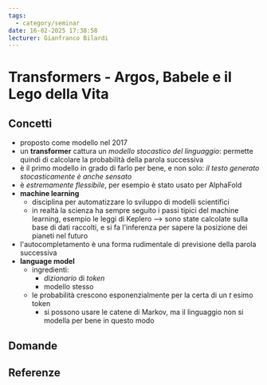 ```yaml
---
tags:
  - category/seminar
date: 16-02-2025 17:38:58
lecturer: Gianfranco Bilardi
---
```

# Transformers - Argos, Babele e il Lego della Vita
## Concetti
- proposto come modello nel 2017
- un **transformer** cattura un _modello stocastico del linguaggio_: permette quindi di calcolare la probabilità della parola successiva
- è il primo modello in grado di farlo per bene, e non solo: _il testo generato stocasticamente è anche sensato_
- è _estremamente flessibile_, per esempio è stato usato per AlphaFold
- **machine learning**
	- disciplina per automatizzare lo sviluppo di modelli scientifici
	- in realtà la scienza ha sempre seguito i passi tipici del machine learning, esempio le leggi di Keplero --> sono state calcolate sulla base di dati raccolti, e si fa l'inferenza per sapere la posizione dei pianeti nel futuro
- l'autocompletamento è una forma rudimentale di previsione della parola successiva
- **language model**
	- ingredienti:
		- _dizionario_ di _token_
		- modello stesso
	- le probabilità crescono esponenzialmente per la certa di un $t$ esimo token
		- si possono usare le catene di Markov, ma il linguaggio non si modella per bene in questo modo

## Domande

## Referenze